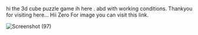 hi 
the 3d cube puzzle game ih here . 
abd with working conditions.
Thankyou for visiting here...
Hii
Zero
For image you can visit this link.

![Screenshot (97)](https://github.com/kapilnish/3D-cube-puzzle-game/assets/91783684/06262414-246c-4316-ac2d-8bb5de197462)
